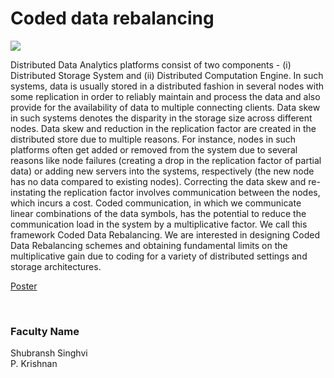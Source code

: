 # Coded data rebalancing

![](https://i.imgur.com/xGZjtny.png)

Distributed Data Analytics platforms consist of two components - (i) Distributed Storage System and (ii) Distributed Computation Engine. In such systems, data is usually stored in a distributed fashion in several nodes with some replication in order to reliably maintain and process the data and also provide for the availability of data to multiple connecting clients. Data skew in such systems denotes the disparity in the storage size across different nodes. Data skew and reduction in the replication factor are created in the distributed store due to multiple reasons. For instance, nodes in such platforms often get added or removed from the system due to several reasons like node failures (creating a drop in the replication factor of partial data) or adding new servers into the systems, respectively (the new node has no data compared to existing nodes). Correcting the data skew and re-instating the replication factor involves communication between the nodes, which incurs a cost. Coded communication, in which we communicate linear combinations of the data symbols, has the potential to reduce the communication load in the system by a multiplicative factor. We call this framework Coded Data Rebalancing. We are interested in designing Coded Data Rebalancing schemes and obtaining fundamental limits on the multiplicative gain due to coding for a variety of distributed settings and storage architectures.

[Poster](11.%20Coded%20data%20rebalancing.pdf)

<br>


### Faculty Name

Shubransh Singhvi<br>
P. Krishnan
